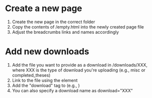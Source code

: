 
# Create a new page

1. Create the new page in the correct folder
2. Copy the contents of /empty.html into the newly created page file
3. Adjust the breadcrumbs links and names accordingly

# Add new downloads 

1. Add the file you want to provide as a download in /downloads/XXX, where XXX is the type of download you're uploading (e.g., misc or completed_theses)
2. Link to the file using the <a> element
3. Add the "download" tag to <a> (e.g., <a href="/downloads/misc/Computernetze.pdf" download> </a>)
4. You can also specify a download name as download="XXX"
